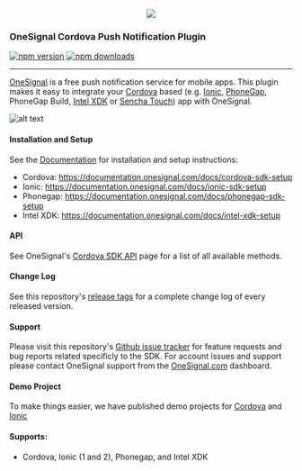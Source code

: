 <p align="center">
  <img src="https://onesignal.com/assets/common/logo_onesignal_color.png"/>
</p>

### OneSignal Cordova Push Notification Plugin
[![npm version](https://img.shields.io/npm/v/onesignal-cordova-plugin.svg)](https://www.npmjs.com/package/onesignal-cordova-plugin) [![npm downloads](https://img.shields.io/npm/dm/onesignal-cordova-plugin.svg)](https://www.npmjs.com/package/onesignal-cordova-plugin)

---

[OneSignal](https://onesignal.com/) is a free push notification service for mobile apps. This plugin makes it easy to integrate your [Cordova](http://cordova.apache.org/) based (e.g. [Ionic](http://ionicframework.com/), [PhoneGap](https://phonegap.com/), PhoneGap Build, [Intel XDK](https://software.intel.com/en-us/intel-xdk/documentation) or [Sencha Touch](https://www.sencha.com/products/touch/)) app with OneSignal. 

![alt text](https://onesignal.com/images/android_and_ios_notification_image.gif)

#### Installation and Setup
See the [Documentation](https://documentation.onesignal.com/docs) for installation and setup instructions:
- Cordova: https://documentation.onesignal.com/docs/cordova-sdk-setup
- Ionic: https://documentation.onesignal.com/docs/ionic-sdk-setup
- Phonegap: https://documentation.onesignal.com/docs/phonegap-sdk-setup
- Intel XDK: https://documentation.onesignal.com/docs/intel-xdk-setup

#### API
See OneSignal's [Cordova SDK API](https://documentation.onesignal.com/docs/cordova-sdk) page for a list of all available methods.

#### Change Log
See this repository's [release tags](https://github.com/OneSignal/OneSignal-Cordova-SDK/releases) for a complete change log of every released version.

#### Support
Please visit this repository's [Github issue tracker](https://github.com/OneSignal/OneSignal-Cordova-SDK/issues) for feature requests and bug reports related specificly to the SDK.
For account issues and support please contact OneSignal support from the [OneSignal.com](https://onesignal.com) dashboard.

#### Demo Project
To make things easier, we have published demo projects for [Cordova](https://github.com/OneSignal/OneSignal-Cordova-Example) and [Ionic](https://github.com/OneSignal/OneSignal-Ionic-Example)

#### Supports:
* Cordova, Ionic (1 and 2), Phonegap, and Intel XDK
